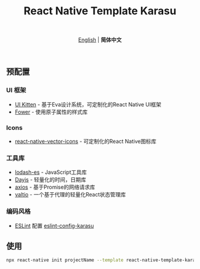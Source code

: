 <h1 align="center">React Native Template Karasu</h1>

<br>

<p align='center'>
    <a href="https://github.com/KarasuShin/react-native-template/blob/master/README.md">English</a> | <b>简体中文</b>
</p>

<br>

## 预配置

### UI 框架

- [UI Kitten](https://akveo.github.io/react-native-ui-kitten) - 基于Eva设计系统，可定制化的React Native UI框架
- [Fower](https://fower.vercel.app) - 使用原子属性的样式库

### Icons

- [react-native-vector-icons](https://github.com/oblador/react-native-vector-icons) - 可定制化的React Native图标库

### 工具库

- [lodash-es](https://github.com/lodash/lodash) - JavaScript工具库
- [Dayjs](https://github.com/iamkun/dayjs) - 轻量化的时间，日期库
- [axios](https://github.com/axios/axios) - 基于Promise的网络请求库
- [valtio](https://github.com/pmndrs/valtio) - 一个基于代理的轻量化React状态管理库

### 编码风格

- [ESLint](https://eslint.org/) 配置 [eslint-config-karasu](https://github.com/KarasuShin/eslint-config-karasu)

## 使用

```bash
npx react-native init projectName --template react-native-template-karasu
```
